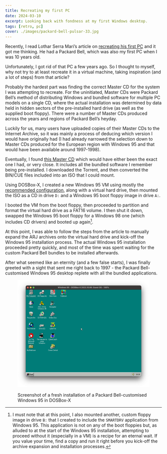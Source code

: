 ```yaml
---
title: Recreating my first PC
date: 2024-03-10
excerpt: Looking back with fondness at my first Windows desktop.
tags: [retro, pc]
cover: ./images/packard-bell-pulsar-33.jpg
---
```


Recently, I read Lothar Serra Mari’s article on [recreating his first PC](https://fabulous.systems/posts/2022/12/virtual-archaeology-recreating-my-first-computer/) and it got me thinking. He had a Packard Bell, which was also my first PC when I was 10 years old.

Unfortunately, I got rid of that PC a few years ago. So I thought to myself, why not try to at least recreate it in a virtual machine, taking inspiration (and a lot of steps) from that article?

Probably the hardest part was finding the correct Master CD for the system I was attempting to recreate. For the uninitiated, Master CDs were Packard Bell’s method of distributing Windows and bundled software for multiple PC models on a single CD, where the actual installation was determined by data held in hidden sectors of the pre-installed hard drive (as well as the supplied boot floppy). There were a number of Master CDs produced across the years and regions of Packard Bell’s heyday.

Luckily for us, many users have uploaded copies of their Master CDs to the Internet Archive, so it was mainly a process of deducing which version I would have originally had (I had already narrowed the selection down to Master CDs produced for the European region with Windows 95 and that would have been available around 1997-1998).

Eventually, I found [this Master CD](https://archive.org/details/packard-bell-master-cd) which would have either been the exact one I had, or very close. It includes all the bundled software I remember being pre-installed. I downloaded the Torrent, and then converted the BIN/CUE files included into an ISO that I could mount.

Using DOSBox-X, I created a new Windows 95 VM using mostly the [recommended configuration](https://dosbox-x.com/wiki/Guide%3AInstalling-Windows-95), along with a virtual hard drive, then mounted the ISO as a CD in drive `D:` and a Windows 95 boot floppy image in drive `A:`.

I booted the VM from the boot floppy, then proceeded to partition and format the virtual hard drive as a FAT16 volume. I then shut it down, swapped the Windows 95 boot floppy for a Windows 98 one (which includes CD drivers) and booted up again[^1].

At this point, I was able to follow the steps from the article to manually expand the ARJ archives onto the virtual hard drive and kick-off the Windows 95 installation process. The actual Windows 95 installation proceeded pretty quickly, and most of the time was spent waiting for the custom Packard Bell bundles to be installed afterwards.

After what seemed like an eternity (and a few false starts), I was finally greeted with a sight that sent me right back to 1997 - the Packard Bell-customised Windows 95 desktop replete with all the bundled applications.

<figure>

  ![Screenshot of a fresh installation of a Packard Bell-customised Windows 95 in DOSBox-X](./images/packard-bell-windows-95-in-dosbox-x.png)
  <figcaption>Screenshot of a fresh installation of a Packard Bell-customised Windows 95 in DOSBox-X</figcaption>
</figure>

[^1]: I must note that at this point, I also mounted another, custom floppy image in drive `B:` that I created to include the `SMARTDRV` application from Windows 95. This application is not on any of the boot floppies but, as alluded to at the start of the Windows 95 installation, attempting to proceed without it (especially in a VM) is a recipe for an eternal wait. If you value your time, find a copy and run it right before you kick-off the archive expansion and installation processes.
